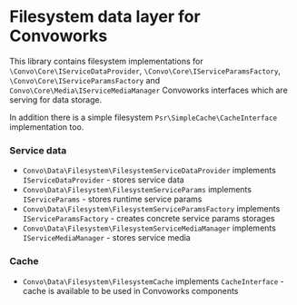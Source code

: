 # Filesystem data layer for Convoworks

This library contains filesystem implementations for `\Convo\Core\IServiceDataProvider`, `\Convo\Core\IServiceParamsFactory`, `\Convo\Core\IServiceParamsFactory` and `Convo\Core\Media\IServiceMediaManager` Convoworks interfaces which are serving for data storage.

In addition there is a simple filesystem `Psr\SimpleCache\CacheInterface` implementation too.

### Service data

* `Convo\Data\Filesystem\FilesystemServiceDataProvider` implements `IServiceDataProvider` - stores service data
* `Convo\Data\Filesystem\FilesystemServiceParams` implements `IServiceParams` - stores runtime service params
* `Convo\Data\Filesystem\FilesystemServiceParamsFactory` implements `IServiceParamsFactory` - creates concrete service params storages
* `Convo\Data\Filesystem\FilesystemServiceMediaManager` implements `IServiceMediaManager` - stores service media

### Cache

* `Convo\Data\Filesystem\FilesystemCache` implements `CacheInterface` - cache is available to be used in Convoworks components